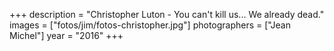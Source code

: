 +++
description = "Christopher Luton - You can't kill us... We already dead."
images = ["fotos/jim/fotos-christopher.jpg"]
photographers = ["Jean Michel"]
year = "2016"
+++

